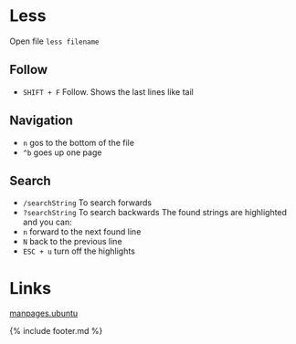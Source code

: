 # Less
Open file `less filename`

## Follow
* `SHIFT + F`	Follow. Shows the last lines like tail

## Navigation
* `n` gos to the bottom of the file
* `^b` goes up one page

## Search
* `/searchString` To search forwards
* `?searchString` To search backwards
The found strings are highlighted and you can:
* `n` forward to the next found line
* `N` back to the previous line
* `ESC + u` turn off the highlights

# Links
[manpages.ubuntu](http://manpages.ubuntu.com/manpages/wily/man1/less.1.html)


{% include footer.md %}